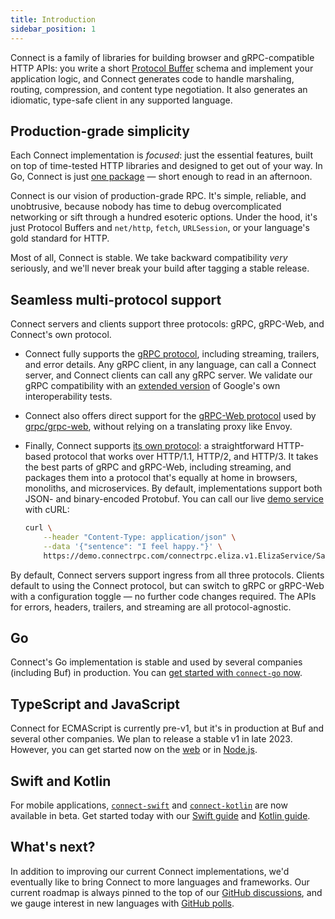 ```yaml
---
title: Introduction
sidebar_position: 1
---
```


Connect is a family of libraries for building browser and gRPC-compatible HTTP
APIs: you write a short [Protocol Buffer][protobuf] schema and implement your
application logic, and Connect generates code to handle marshaling, routing,
compression, and content type negotiation. It also generates an idiomatic,
type-safe client in any supported language.

## Production-grade simplicity

Each Connect implementation is _focused_: just the essential features,
built on top of time-tested HTTP libraries and designed to get out of your way.
In Go, Connect is just [one package][connect-go] &mdash; short enough to read
in an afternoon.

Connect is our vision of production-grade RPC. It's simple, reliable, and
unobtrusive, because nobody has time to debug overcomplicated networking or
sift through a hundred esoteric options. Under the hood, it's just Protocol
Buffers and `net/http`, `fetch`, `URLSession`, or your language's gold standard
for HTTP.

Most of all, Connect is stable. We take backward compatibility _very_
seriously, and we'll never break your build after tagging a stable release.

## Seamless multi-protocol support

Connect servers and clients support three protocols: gRPC, gRPC-Web, and
Connect's own protocol.

- Connect fully supports the [gRPC protocol][grpc-protocol], including
  streaming, trailers, and error details. Any gRPC client, in any language, can
  call a Connect server, and Connect clients can call any gRPC server. We
  validate our gRPC compatibility with an [extended version][connect-conformance]
  of Google's own interoperability tests.
- Connect also offers direct support for the [gRPC-Web
  protocol][grpcweb-protocol] used by [grpc/grpc-web][grpcweb], without relying
  on a translating proxy like Envoy.
- Finally, Connect supports [its own protocol][connect-protocol]: a
  straightforward HTTP-based protocol that works over HTTP/1.1, HTTP/2, and
  HTTP/3. It takes the best parts of gRPC and gRPC-Web, including streaming,
  and packages them into a protocol that's equally at home in browsers,
  monoliths, and microservices. By default, implementations support both JSON-
  and binary-encoded Protobuf. You can call our live [demo service][demo] with
  cURL:

  ```bash
  curl \
      --header "Content-Type: application/json" \
      --data '{"sentence": "I feel happy."}' \
      https://demo.connectrpc.com/connectrpc.eliza.v1.ElizaService/Say
  ```

By default, Connect servers support ingress from all three protocols. Clients
default to using the Connect protocol, but can switch to gRPC or gRPC-Web with
a configuration toggle &mdash; no further code changes required. The APIs for
errors, headers, trailers, and streaming are all protocol-agnostic.

## Go

Connect's Go implementation is stable and used by several companies (including
Buf) in production. You can [get started with `connect-go`
now][go-getting-started].

## TypeScript and JavaScript

Connect for ECMAScript is currently pre-v1, but it's in production at Buf and
several other companies. We plan to release a stable v1 in late 2023. However,
you can get started now on the [web][web-getting-started] or in
[Node.js][node-getting-started].

## Swift and Kotlin

For mobile applications, [`connect-swift`][connect-swift] and
[`connect-kotlin`][connect-kotlin] are now available in beta. Get started today
with our [Swift guide][swift-getting-started] and [Kotlin
guide][kotlin-getting-started].

## What's next?

In addition to improving our current Connect implementations, we'd eventually
like to bring Connect to more languages and frameworks. Our current roadmap is
always pinned to the top of our [GitHub discussions][announcement-discussions],
and we gauge interest in new languages with [GitHub polls][poll-discussions].


[connect-conformance]: https://github.com/connectrpc/conformance
[connect-go]: https://github.com/connectrpc/connect-go
[connect-kotlin]: https://github.com/connectrpc/connect-kotlin
[connect-swift]: https://github.com/connectrpc/connect-swift
[swift-launch-blog-post]: https://buf.build/blog/announcing-connect-swift
[connect-protocol]: /docs/protocol
[demo]: https://github.com/bufbuild/examples-go
[go-getting-started]: /docs/go/getting-started
[kotlin-getting-started]: /docs/kotlin/getting-started
[swift-getting-started]: /docs/swift/getting-started
[web-getting-started]: /docs/web/getting-started
[node-getting-started]: /docs/node/getting-started
[grpcweb]: https://github.com/grpc/grpc-web
[grpcweb-protocol]: https://github.com/grpc/grpc/blob/master/doc/PROTOCOL-WEB.md
[grpc-protocol]: https://github.com/grpc/grpc/blob/master/doc/PROTOCOL-HTTP2.md
[launch-blog-post]: https://buf.build/blog/connect-a-better-grpc
[web-launch-blog-post]: https://buf.build/blog/connect-web-protobuf-grpc-in-the-browser
[node-launch-blog-post]: https://buf.build/blog/connect-node-preview
[protobuf]: https://developers.google.com/protocol-buffers
[announcement-discussions]: https://github.com/orgs/connectrpc/discussions/categories/announcements
[poll-discussions]: https://github.com/orgs/connectrpc/discussions/categories/polls
